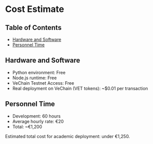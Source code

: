 # Cost Estimate

## Table of Contents
- [Hardware and Software](#hardware-and-software)
- [Personnel Time](#personnel-time)

## Hardware and Software

- Python environment: Free
- Node.js runtime: Free
- VeChain Testnet Access: Free
- Real deployment on VeChain (VET tokens): ~$0.01 per transaction

## Personnel Time

- Development: 60 hours
- Average hourly rate: €20
- Total: ~€1,200

Estimated total cost for academic deployment: under €1,250.
